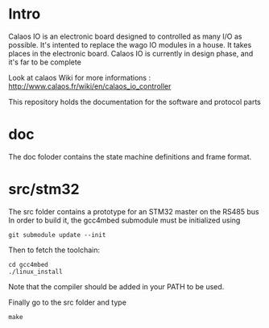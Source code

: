 
# Intro

Calaos IO is an electronic board designed to controlled as many I/O as possible. It's intented to replace the wago IO modules in a house. It takes places in the electronic board.
Calaos IO is currently in design phase, and it's far to be complete

Look at calaos Wiki for more informations : http://www.calaos.fr/wiki/en/calaos_io_controller

This repository holds the documentation for the software and protocol parts

# doc

The doc foloder contains the state machine definitions and frame format.

# src/stm32

The src folder contains a prototype for an STM32 master on the RS485 bus
In order to build it, the gcc4mbed submodule must be initialized using 

    git submodule update --init
    
Then to fetch the toolchain:

    cd gcc4mbed
    ./linux_install
    
Note that the compiler should be added in your PATH to be used.

Finally go to the src folder and type

    make

